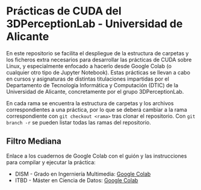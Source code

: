 # Prácticas de CUDA del 3DPerceptionLab - Universidad de Alicante

En este repositorio se facilita el despliegue de la estructura de carpetas y los ficheros extra necesarios para desarrollar las prácticas de CUDA sobre Linux, y especialmente enfocado a hacerlo desde Google Colab (o cualquier otro tipo de Jupyter Notebook). Estas prácticas se llevan a cabo en cursos y asignaturas de distintas titulaciones impartidas por el Departamento de Tecnología Informática y Computación (DTIC) de la Universidad de Alicante, concretamente por el grupo 3DPerceptionLab.

En cada rama se encuentra la estructura de carpetas y los archivos correspondientes a una práctica, por lo que se deberá cambiar a la rama correspondiente con `git checkout <rama>` tras clonar el repositorio. Con `git branch -r` se pueden listar todas las ramas del repositorio.

## Filtro Mediana

Enlace a los cuadernos de Google Colab con el guión y las instrucciones para compilar y ejecutar la práctica:
* DISM - Grado en Ingerniería Multimedia: [Google Colab](https://colab.research.google.com/drive/1CNkTDKh5XRqYEJ14h_6xOwF76isWZ6Y7)
* ITBD - Máster en Ciencia de Datos: [Google Colab](https://colab.research.google.com/drive/13tSDwmRd0xVfp1g0mgoFPd33ysdASNWH)